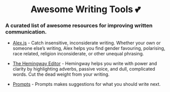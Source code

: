 <h1 align="center">Awesome Writing Tools 💕</h1>

### A curated list of awesome resources for improving written communication.

- [Alex.js](http://alexjs.com/) - Catch insensitive, inconsiderate writing. Whether your own or someone else’s writing, Alex helps you find gender favouring, polarising, race related, religion inconsiderate, or other unequal phrasing.

- [The Hemingway Editor](http://www.hemingwayapp.com/) - Hemingway helps you write with power and clarity by highlighting adverbs, passive voice, and dull, complicated words. Cut the dead weight from your writing.

- [Prompts](http://getprompts.com/) - Prompts makes suggestions for what you should write next.
